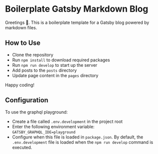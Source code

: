 # Boilerplate Gatsby Markdown Blog

Greetings 👋. This is a boilerplate template for a Gatsby blog powered by markdown files.

## How to Use

- Clone the repository
- Run `npm install` to download required packages
- Run `npm run develop` to start up the server
- Add posts to the `posts` directory
- Update page content in the `pages` directory

Happy coding!

## Configuration

To use the graphql playground:

- Create a file called `.env.development` in the project root
- Enter the following environment variable: `GATSBY_GRAPHQL_IDE=playground`
- Configure when this file is loaded in `package.json`. By default, the `.env.development` file is loaded when the `npm run develop` command is executed.
